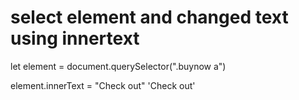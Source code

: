 # select element and changed text using innertext
let element = document.querySelector(".buynow a")

element.innerText = "Check out"
'Check out'